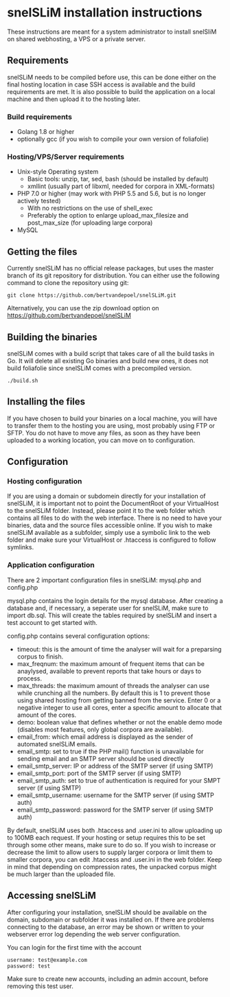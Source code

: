 # snelSLiM installation instructions

These instructions are meant for a system administrator to install snelSliM on shared webhosting, a VPS or a private server. 

## Requirements

snelSLiM needs to be compiled before use, this can be done either on the final hosting location in case SSH access is available and the build requirements are met. It is also possible to build the application on a local machine and then upload it to the hosting later.

### Build requirements

* Golang 1.8 or higher
* optionally gcc (if you wish to compile your own version of foliafolie)

### Hosting/VPS/Server requirements

* Unix-style Operating system
  * Basic tools: unzip, tar, sed, bash (should be installed by default)
  * xmllint (usually part of libxml, needed for corpora in XML-formats)
* PHP 7.0 or higher (may work with PHP 5.5 and 5.6, but is no longer actively tested)
  * With no restrictions on the use of shell_exec
  * Preferably the option to enlarge upload_max_filesize and post_max_size (for uploading large corpora)
* MySQL

## Getting the files

Currently snelSLiM has no official release packages, but uses the master branch of its git repository for distribution. 
You can either use the following command to clone the repository using git:
```
git clone https://github.com/bertvandepoel/snelSLiM.git
```

Alternatively, you can use the zip download option on https://github.com/bertvandepoel/snelSLiM

## Building the binaries

snelSLiM comes with a build script that takes care of all the build tasks in Go. It will delete all existing Go binaries and build new ones, it does not build foliafolie since snelSLiM comes with a precompiled version.
```
./build.sh
```

## Installing the files

If you have chosen to build your binaries on a local machine, you will have to transfer them to the hosting you are using, most probably using FTP or SFTP. You do not have to move any files, as soon as they have been uploaded to a working location, you can move on to configuration.

## Configuration

### Hosting configuration

If you are using a domain or subdomein directly for your installation of snelSLiM, it is important not to point the DocumentRoot of your VirtualHost to the snelSLiM folder. Instead, please point it to the web folder which contains all files to do with the web interface. There is no need to have your binaries, data and the source files accessible online.
If you wish to make snelSLiM available as a subfolder, simply use a symbolic link to the web folder and make sure your VirtualHost or .htaccess is configured to follow symlinks.

### Application configuration

There are 2 important configuration files in snelSLiM: mysql.php and config.php

mysql.php contains the login details for the mysql database. After creating a database and, if necessary, a seperate user for snelSLiM, make sure to import db.sql. This will create the tables required by snelSLiM and insert a test account to get started with. 

config.php contains several configuration options:
* timeout: this is the amount of time the analyser will wait for a preparsing corpus to finish.
* max_freqnum: the maximum amount of frequent items that can be anaylysed, available to prevent reports that take hours or days to process.
* max_threads: the maximum amount of threads the analyser can use while crunching all the numbers. By default this is 1 to prevent those using shared hosting from getting banned from the service. Enter 0 or a negative integer to use all cores, enter a specific amount to allocate that amount of the cores.
* demo: boolean value that defines whether or not the enable demo mode (disables most features, only global corpora are available).
* email_from: which email address is displayed as the sender of automated snelSLiM emails.
* email_smtp: set to true if the PHP mail() function is unavailable for sending email and an SMTP server should be used directly
* email_smtp_server: IP or address of the SMTP server (if using SMTP)
* email_smtp_port: port of the SMTP server (if using SMTP)
* email_smtp_auth: set to true of authentication is required for your SMPT server (if using SMTP)
* email_smtp_username: username for the SMTP server (if using SMTP auth)
* email_smtp_password: password for the SMTP server (if using SMTP auth)

By default, snelSLiM uses both .htaccess and .user.ini to allow uploading up to 100MB each request. If your hosting or setup requires this to be set through some other means, make sure to do so. If you wish to increase or decrease the limit to allow users to supply larger corpora or limit them to smaller corpora, you can edit .htaccess and .user.ini in the web folder. Keep in mind that depending on compression rates, the unpacked corpus might be much larger than the uploaded file.

## Accessing snelSLiM

After configuring your installation, snelSLiM should be available on the domain, subdomain or subfolder it was installed on. If there are problems connecting to the database, an error may be shown or written to your webserver error log depending the web server configuration.

You can login for the first time with the account
```
username: test@example.com
password: test
```

Make sure to create new accounts, including an admin account, before removing this test user. 

